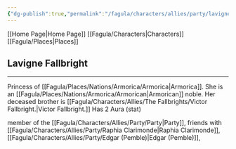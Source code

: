 ```yaml
---
{"dg-publish":true,"permalink":"/fagula/characters/allies/party/lavigne-fallbright/"}
---
```


[[Home Page\|Home Page]]
[[Fagula/Characters\|Characters]]
[[Fagula/Places\|Places]]

Lavigne Fallbright
--
___
Princess of [[Fagula/Places/Nations/Armorica/Armorica\|Armorica]].
She is an [[Fagula/Places/Nations/Armorica/Armorican\|Armorican]] noble.
Her deceased brother is  [[Fagula/Characters/Allies/The Fallbrights/Victor Fallbright.\|Victor Fallbright.]]
Has 2 Aura (stat)

member of the [[Fagula/Characters/Allies/Party/Party\|Party]], friends with [[Fagula/Characters/Allies/Party/Raphia Clarimonde\|Raphia Clarimonde]], [[Fagula/Characters/Allies/Party/Edgar (Pemble)\|Edgar (Pemble)]], 